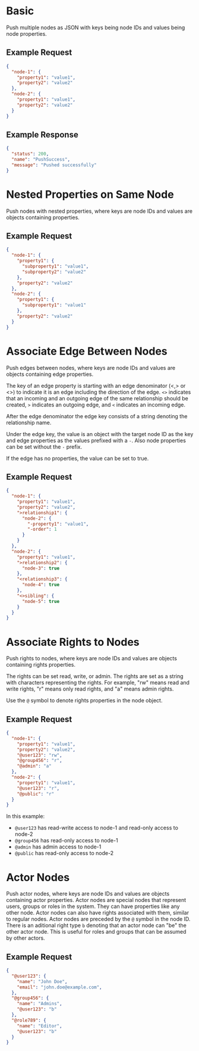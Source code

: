 # Basic
Push multiple nodes as JSON with keys being node IDs and values being node properties.

## Example Request
```json
{
  "node-1": {
    "property1": "value1",
    "property2": "value2"
  },
  "node-2": {
    "property1": "value1",
    "property2": "value2"
  }
}
```

## Example Response
```json
{
  "status": 200,
  "name": "PushSuccess",
  "message": "Pushed successfully"
}
```

# Nested Properties on Same Node
Push nodes with nested properties, where keys are node IDs and values are objects containing properties.

## Example Request
```json
{
  "node-1": {
    "property1": {
      "subproperty1": "value1",
      "subproperty2": "value2"
    },
    "property2": "value2"
  },
  "node-2": {
    "property1": {
      "subproperty1": "value1"
    },
    "property2": "value2"
  }
}
```

# Associate Edge Between Nodes
Push edges between nodes, where keys are node IDs and values are objects containing edge properties.

The key of an edge property is starting with an edge denominator (<,> or <>) to indicate it is an edge including the direction of the edge. `<>` indicates that an incoming and an outgoing edge of the same relationship should be created, `>` indicates an outgoing edge, and `<` indicates an incoming edge.

After the edge denominator the edge key consists of a string denoting the relationship name.

Under the edge key, the value is an object with the target node ID as the key and edge properties as the values prefixed with a `-`. Also node properties can be set without the `-` prefix.

If the edge has no properties, the value can be set to true.

## Example Request
```json
{
  "node-1": {
    "property1": "value1",
    "property2": "value2",
    ">relationship1": {
      "node-2": {
        "-property1": "value1",
        "-order": 1
      }
    }
  },
  "node-2": {
    "property1": "value1",
    ">relationship2": {
      "node-3": true
    },
    "<relationship3": {
      "node-4": true
    },
    "<>sibling": {
      "node-5": true
    }
  }
}
```

# Associate Rights to Nodes
Push rights to nodes, where keys are node IDs and values are objects containing rights properties.

The rights can be set read, write, or admin. The rights are set as a string with characters representing the rights. For example, "rw" means read and write rights, "r" means only read rights, and "a" means admin rights.

Use the `@` symbol to denote rights properties in the node object.

## Example Request
```json
{
  "node-1": {
    "property1": "value1",
    "property2": "value2",
    "@user123": "rw",
    "@group456": "r",
    "@admin": "a"
  },
  "node-2": {
    "property1": "value1",
    "@user123": "r",
    "@public": "r"
  }
}
```

In this example:
- `@user123` has read-write access to node-1 and read-only access to node-2
- `@group456` has read-only access to node-1
- `@admin` has admin access to node-1
- `@public` has read-only access to node-2

# Actor Nodes
Push actor nodes, where keys are node IDs and values are objects containing actor properties.
Actor nodes are special nodes that represent users, groups or roles in the system. They can have properties like any other node.
Actor nodes can also have rights associated with them, similar to regular nodes. Actor nodes are preceded by the `@` symbol in the node ID.
There is an aditional right type `b` denoting that an actor node can "be" the other actor node. This is useful for roles and groups that can be assumed by other actors.

## Example Request
```json
{
  "@user123": {
    "name": "John Doe",
    "email": "john.doe@example.com",
  },
  "@group456": {
    "name": "Admins",
    "@user123": "b"
  },
  "@role789": {
    "name": "Editor",
    "@user123": "b" 
  }
}
```

